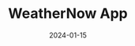 ---
title: WeatherNow App
tags:
  - project
client: self
description: A weather application that provides real-time weather data, forecasts, and severe weather alerts using multiple weather APIs.
techStack:
  - React Native
  - Redux
  - Weather API
  - Node.js
links:
  github: https://github.com/yourusername/weather-now
  demo: https://weather-now-app.netlify.app
image: /images/projects/weather.jpg
featured: false
date: 2024-01-15

--- 